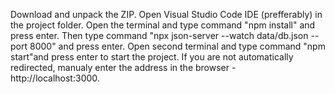 Download and unpack the ZIP. Open Visual Studio Code IDE (prefferably) in the project folder. Open the terminal and type command "npm install" and press enter. Then type command "npx json-server --watch data/db.json --port 8000" and press enter. Open second terminal and type command "npm start"and press enter to start the project. If you are not automatically redirected, manualy enter the address in the browser - http://localhost:3000.
